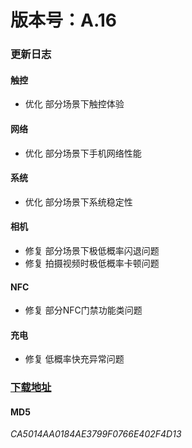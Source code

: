 # 版本号：A.16

### 更新日志

#### 触控
- 优化 部分场景下触控体验

#### 网络
- 优化 部分场景下手机网络性能

#### 系统
- 优化 部分场景下系统稳定性

#### 相机
- 修复 部分场景下极低概率闪退问题
- 修复 拍摄视频时极低概率卡顿问题

#### NFC
- 修复 部分NFC门禁功能类问题

#### 充电
- 修复 低概率快充异常问题

### [下载地址](https://download.c.realme.com/osupdate/RMX2121_11_OTA_0160_all_TqCvHaNV3beO.ozip)

#### MD5
*CA5014AA0184AE3799F0766E402F4D13*
